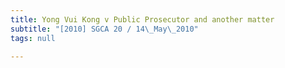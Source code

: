 ```yaml
---
title: Yong Vui Kong v Public Prosecutor and another matter
subtitle: "[2010] SGCA 20 / 14\_May\_2010"
tags: null

---
```


